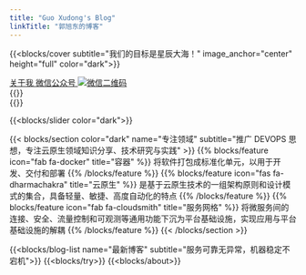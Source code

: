 ```yaml
---
title: "Guo Xudong's Blog"
linkTitle: "郭旭东的博客"
---
```


{{<blocks/cover subtitle="我们的目标是星辰大海！" image_anchor="center" height="full" color="dark">}}
<div class="mx-auto">
  <a class="button button-glow button-rounded button-caution" href='#about'>
		关于我<i class="fas fa-arrow-alt-circle-right ml-2"></i>
	</a>
	<a class="button button-glow button-rounded button-action mr-3 mb-4 social weixin" href=#>
		微信公众号 <i class="fab fa-weixin ml-2 "></i>
    <img class="qrcode" src="/img/qrcode_no.jpg" alt="微信二维码">
	</a>
  <div class="mx-auto mt-5">
    {{<blocks/link-down color="light" id="slider">}}
  </div>
</div>
{{</blocks/cover>}}

{{<blocks/slider color="dark">}}

{{< blocks/section color="dark" name="专注领域" subtitle="推广 DEVOPS 思想，专注云原生领域知识分享、技术研究与实践" >}}
{{% blocks/feature icon="fab fa-docker" title="容器" %}}
将软件打包成标准化单元，以用于开发、交付和部署
{{% /blocks/feature %}}
{{% blocks/feature icon="fas fa-dharmachakra" title="云原生" %}}
是基于云原生技术的一组架构原则和设计模式的集合，具备轻量、敏捷、高度自动化的特点
{{% /blocks/feature %}}
{{% blocks/feature icon="fab fa-cloudsmith" title="服务网格" %}}
将微服务间的连接、安全、流量控制和可观测等通用功能下沉为平台基础设施，实现应用与平台基础设施的解耦
{{% /blocks/feature %}}
{{< /blocks/section >}}

{{<blocks/blog-list name="最新博客" subtitle="服务可靠无异常，机器稳定不宕机">}}
{{<blocks/try>}}
{{<blocks/about>}}

